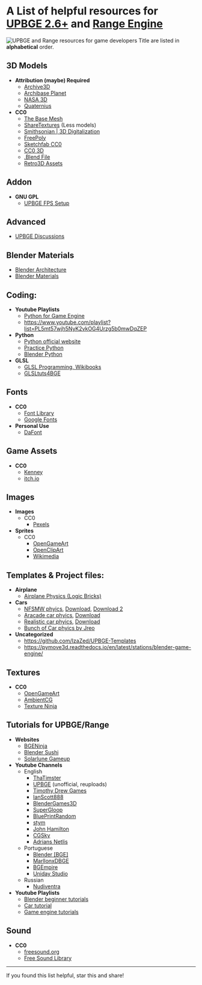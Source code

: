 
# A List of helpful resources for [UPBGE 2.6+](https://kitsuystudio.itch.io/upbge-026) and [Range Engine](https://rangeengine.tech/)
![UPBGE and Range resources for game developers](https://u.cubeupload.com/ropap66508/WpNubn.png)
Title are listed in **alphabetical** order.
## 3D Models
- **Attribution (maybe) Required**
  - [Archive3D](https://free3d.io/) 
  - [Archibase Planet](https://archibaseplanet.com/)
  - [NASA 3D](https://nasa3d.arc.nasa.gov/)
  - [Quaternius](https://quaternius.com/)
 - **CC0**
   - [The Base Mesh](https://www.thebasemesh.com/)
   - [ShareTextures](https://www.sharetextures.com/models) (Less models)
   - [Smithsonian | 3D Digitalization](https://3d.si.edu/cc0)
   - [FreePoly](https://www.freepoly.org/en)
   - [Sketchfab CC0](https://sketchfab.com/search?features=downloadable&licenses=7c23a1ba438d4306920229c12afcb5f9&type=models)
   - [CC0 3D](https://cc03d.com/)
   - [.Blend File](https://www.blendfile.com/)
   - [Retro3D Assets](https://github.com/M3-org/retro3d-assets)
## Addon
- **GNU GPL**
  - [UPBGE FPS Setup](https://github.com/chrisbradleyjones/upbge-fps-setup)
## Advanced
- [UPBGE Discussions](https://github.com/UPBGE/upbge/discussions/)
## Blender Materials
  - [Blender Architecture](https://blender-archi.tuxfamily.org/Materials)
  - [Blender Materials](https://blender-materials.org/category/)
## Coding:
- **Youtube Playlists**
  - [Python for Game Engine](https://www.youtube.com/watch?v=vvMTaxNXgxA&list=PLsyF0WLJuJPVtB1dwwS5QhgHhTLOdDlvm)
  - https://www.youtube.com/playlist?list=PL5mt57wjh5NyK2vkOG4Urzg5b0mwDqZEP
- **Python**
  - [Python official website](https://python.org)
  - [Practice Python](https://www.practicepython.org/)
  - [Blender Python](https://chrisbradleyjones.github.io/bgeninja/courses/python/intro.html)
- **GLSL**
  - [GLSL Programming, Wikibooks](https://en.wikibooks.org/wiki/GLSL_Programming/Blender)
  - [GLSLtuts4BGE](https://yarbrough08.wixsite.com/glsltutorials4bge)
## Fonts
 - **CC0**
   - [Font Library](https://fontlibrary.org/)
   - [Google Fonts](https://fonts.google.com/)
 - **Personal Use**
   - [DaFont](https://www.dafont.com/)
## Game Assets
- **CC0**
  - [Kenney](https://kenney.nl/)
  - [itch.io](https://itch.io/game-assets/assets-cc0)
## Images
- **Images**
  - CC0
    - [Pexels](https://www.pexels.com/)
- **Sprites**
  - CC0
      - [OpenGameArt](https://opengameart.org/)
      - [OpenClipArt](https://openclipart.org/)
      - [Wikimedia](https://commons.wikimedia.org/w/index.php?search=&title=Special:MediaSearch&go=Go&type=image&haslicense=unrestricted)
## Templates & Project files:
 - **Airplane**
    - [Airplane Physics (Logic Bricks)](https://blender-game-dev.itch.io/blendergamedevtemplateww1airplane)
- **Cars**
  - [NFSMW phyics](https://www.youtube.com/watch?v=U4xsaFOt_Nc), [Download](http://www.mediafire.com/file/jrz6v65s6n6x6hr/m3%20gtr.blend), [Download 2](http://www.mediafire.com/file/daig0f1vk1zwk5b/CarPhysics.blend)
  - [Aracade car phyics](https://www.youtube.com/watch?v=4nYh-lg0uqY&t=20s), [Download](https://www.mediafire.com/file/i8g006v1zhl12p1/test2.zip/file)
  - [Realistic car phyics](https://www.youtube.com/watch?v=HEpEWg6Dz24), [Download](https://blenderartists.org/t/jreo-realistic-car-physics/1270159/38?u=jones)
  - [Bunch of Car phyics by Jreo](https://www.mediafire.com/file/169lomtxn9vnwkl/blend_files_giveaway_by_jreo.zip/file)
- **Uncategorized**
  - https://github.com/IzaZed/UPBGE-Templates
  - https://pymove3d.readthedocs.io/en/latest/stations/blender-game-engine/
## Textures
 - **CC0**
   - [OpenGameArt](https://opengameart.org/)
   - [AmbientCG](https://ambientcg.com/)
   - [Texture Ninja](https://texture.ninja/)
## Tutorials for UPBGE/Range
- **Websites**
  - [BGENinja](https://chrisbradleyjones.github.io/bgeninja/)
  - [Blender Sushi](https://blendersushi.blogspot.com/2014/02/)
  - [Solarlune Gameup](http://solarlune-gameup.blogspot.com/)
- **Youtube Channels**
  - English
    - [ThaTimster](https://youtube.com/@ThaTimster)
    - [UPBGE](https://youtube.com/@upbge7783) (unofficial, reuploads)
    - [Timothy Drew Games](https://youtube.com/c/TimothyDrew14120)
    - [IanScott888](https://www.youtube.com/@ianscott888BlenderTutorials)
    - [BlenderGames3D](https://www.youtube.com/@blendergames3d600)
    - [SuperGloop](https://www.youtube.com/@SuperGloopBGE)
    - [BluePrintRandom](https://youtube.com/c/JacobMerrill)
    - [stym](https://www.youtube.com/user/CGAstym)
    - [John Hamilton](https://www.youtube.com/user/JohnHamiltonNZ)
    - [CGSky](https://youtube.com/c/CGSky)
    - [Adrians Netlis](https://www.youtube.com/@AdriansNetlis)
  - Portuguese
    - [Blender \[BGE\]](https://youtube.com/@blenderbge4143)
    - [MarllonxDBGE](https://www.youtube.com/@MarllonxDBGE)
    - [BGEmpire](https://youtube.com/@BGEmpire)
    - [Uniday Studio](https://youtube.com/c/UnidayStudio)
  - Russian
    - [Nudiventra](https://www.youtube.com/@Nudiventra/videos)
- **Youtube Playlists**
  - [Blender beginner tutorials](https://youtube.com/playlist?list=PLda3VoSoc_TSS7ht07sCt8zDCyAenOG6i)
  - [Car tutorial](https://youtube.com/playlist?list=PLGHvztUHDBeeO2QqHpcKGyA9MhoINZauK)
  - [Game engine tutorials](https://www.youtube.com/@UnidayStudio/playlists)
## Sound
 - **CC0**
   - [freesound.org](https://freesound.org/search/?q=&f=%20license:%22Creative%20Commons%200%22)
   - [Free Sound Library](https://freemusicarchive.org/search?adv=1&music-filter-public-domain=1)
---
If you found this list helpful, star this and share!
